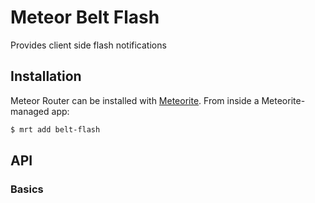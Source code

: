 # Meteor Belt Flash

Provides client side flash notifications

## Installation

Meteor Router can be installed with [Meteorite](https://github.com/oortcloud/meteorite/). From inside a Meteorite-managed app:

``` sh
$ mrt add belt-flash
```

## API

### Basics
